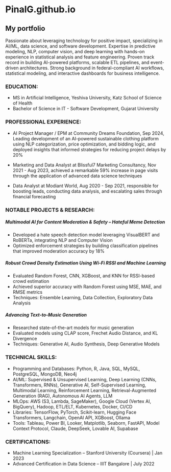 # PinalG.github.io 

<h2>My portfolio</h2>

Passionate about leveraging technology for positive impact, specializing in AI/ML, data science, and software development. Expertise in predictive modeling, NLP, computer vision, and deep learning with hands-on experience in statistical analysis and feature engineering. Proven track record in building AI-powered platforms, scalable ETL pipelines, and event-driven architectures. Strong background in federal-compliant AI workflows, statistical modeling, and interactive dashboards for business intelligence.

<h3>EDUCATION:</h3>

- MS in Artificial Intelligence, Yeshiva University, Katz School of Science of Health
- Bachelor of Science in IT - Software Development, Gujarat University

<h3>PROFESSIONAL EXPERIENCE:</h3>

- AI Project Manager / EPM at Community Dreams Foundation, Sep 2024, Leading development of an AI-powered sustainable clothing platform using NLP categorization, price optimization, and bidding logic, and deployed insights that informed strategies for reducing project delays by 20%

- Marketing and Data Analyst at Blissful7 Marketing Consultancy, Nov 2021 - Aug 2023, achieved a remarkable 59% increase in page visits through the application of advanced data science techniques

- Data Analyst at Modiant World, Aug 2020 - Sep 2021, responsible for boosting leads, conducting data analysis, and escalating sales through financial forecasting

<h3>NOTABLE PROJECTS & RESEARCH:</h3>

<h5>Multimodal AI for Content Moderation & Safety – Hateful Meme Detection</h5>

- Developed a hate speech detection model leveraging VisualBERT and RoBERTa, integrating NLP and Computer Vision
- Optimized enforcement strategies by building classification pipelines that improved moderation accuracy by 18%

<h5>Robust Crowd Density Estimation Using Wi-Fi RSSI and Machine Learning</h5>

- Evaluated Random Forest, CNN, XGBoost, and KNN for RSSI-based crowd estimation
- Achieved superior accuracy with Random Forest using MSE, MAE, and RMSE metrics
- Techniques: Ensemble Learning, Data Collection, Exploratory Data Analysis

<h5>Advancing Text-to-Music Generation</h5>

- Researched state-of-the-art models for music generation
- Evaluated models using CLAP score, Frechet Audio Distance, and KL Divergence
- Techniques: Generative AI, Audio Synthesis, Deep Generative Models

<h3>TECHNICAL SKILLS:</h3>

- Programming and Databases: Python, R, Java, SQL, MySQL, PostgreSQL, MongoDB, Neo4j
- AI/ML: Supervised & Unsupervised Learning, Deep Learning (CNNs, Transformers, RNNs), Generative AI, Self-Supervised Learning, Multimodal Learning, Reinforcement Learning, Retrieval-Augmented Generation (RAG), Autonomous AI Agents, LLM
- MLOps: AWS (S3, Lambda, SageMaker), Google Cloud (Vertex AI, BigQuery), Hadoop, ETL/ELT, Kubernetes, Docker, CI/CD
- Libraries: TensorFlow, PyTorch, Scikit-learn, Hugging Face Transformers, Langchain, OpenAI API, XGBoost, Ollama
- Tools: Tableau, Power BI, Looker, Matplotlib, Seaborn, FastAPI, Model Context Protocol, Claude, DeepSeek, Lovable AI, Supabase

<h3>CERTIFICATIONS:</h3>

- Machine Learning Specialization – Stanford University (Coursera) | Jan 2023
- Advanced Certification in Data Science – IIIT Bangalore | July 2022
